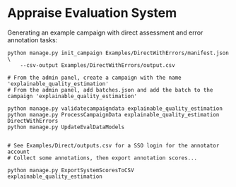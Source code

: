 # Appraise Evaluation System

Generating an example campaign with direct assessment and error annotation tasks:

    python manage.py init_campaign Examples/DirectWithErrors/manifest.json \
        --csv-output Examples/DirectWithErrors/output.csv
        
    # From the admin panel, create a campaign with the name 'explainable_quality_estimation'
    # From the admin panel, add batches.json and add the batch to the campaign 'explainable_quality_estimation'

    python manage.py validatecampaigndata explainable_quality_estimation
    python manage.py ProcessCampaignData explainable_quality_estimation DirectWithErrors
    python manage.py UpdateEvalDataModels
    

    # See Examples/Direct/outputs.csv for a SSO login for the annotator account
    # Collect some annotations, then export annotation scores...

    python manage.py ExportSystemScoresToCSV explainable_quality_estimation
